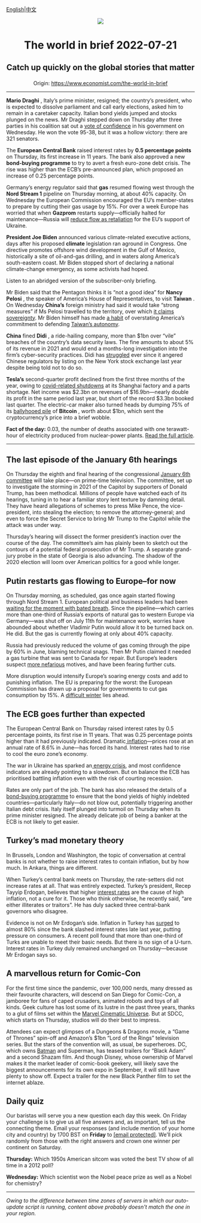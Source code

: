 [English](https://github.com/arielherself/espresso/blob/main/README.md)|[中文](https://github-com.translate.goog/arielherself/espresso/blob/main/README.md?_x_tr_sl=en&_x_tr_tl=zh-CN&_x_tr_hl=zh-CN&_x_tr_pto=wapp)

<div align="center"><img src="https://cdn.static-economist.com/sites/all/themes/econfinal/images/svg/logo.svg" align-center /></div>

# <p align="center">The world in brief 2022-07-21</p>

## <p align="center">Catch up quickly on the global stories that matter</p>

<p align="center">Origin: <a href="https://www.economist.com/the-world-in-brief">https://www.economist.com/the-world-in-brief</a><hr>

 **Mario Draghi** , Italy’s prime minister, resigned; the country’s president, who is expected to dissolve parliament and call early elections, asked him to remain in a caretaker capacity. Italian bond yields jumped and stocks plunged on the news. Mr Draghi stepped down on Thursday after three parties in his coalition sat out a [vote of confidence](https://www.economist.com/europe/2022/07/21/mario-draghi-italys-reformist-prime-minister-resigns) in his government on Wednesday. He won the vote 95-38, but it was a hollow victory: there are 321 senators.

The **European Central Bank** raised interest rates by **0.5 percentage points** on Thursday, its first increase in 11 years. The bank also approved a new **bond-buying programme** to try to avert a fresh euro-zone debt crisis. The rise was higher than the ECB’s pre-announced plan, which proposed an increase of 0.25 percentage points.

Germany’s energy regulator said that **gas** resumed flowing west through the **Nord Stream 1** pipeline on Thursday morning, at about 40% capacity. On Wednesday the European Commission encouraged the EU’s member-states to prepare by cutting their gas usage by 15%. For over a week Europe has worried that when **Gazprom** restarts supply—officially halted for maintenance—Russia will [reduce flow as retaliation](https://www.economist.com/europe/2022/07/11/europe-is-preparing-for-russian-gas-to-be-cut-off-this-winter) for the EU’s support of Ukraine. 

 **President Joe Biden** announced various climate-related executive actions, days after his proposed **climate** legislation ran aground in Congress. One directive promotes offshore wind development in the Gulf of Mexico, historically a site of oil-and-gas drilling, and in waters along America’s south-eastern coast. Mr Biden stopped short of declaring a national climate-change emergency, as some activists had hoped.

Listen to an abridged version of the subscriber-only briefing.

Mr Biden said that the Pentagon thinks it is “not a good idea” for **Nancy Pelosi** , the speaker of America’s House of Representatives, to visit **Taiwan** . On Wednesday **China’s** foreign ministry had said it would take “strong measures” if Ms Pelosi travelled to the territory, over which [it claims sovereignty](https://www.economist.com/the-economist-reads/2022/06/28/our-former-asia-columnist-on-what-to-read-to-grasp-the-looming-crisis-in-taiwan). Mr Biden himself has made [a habit](https://www.economist.com/the-economist-explains/2022/05/23/what-is-americas-policy-of-strategic-ambiguity-over-taiwan) of overstating America’s commitment to defending [Taiwan’s autonomy](https://www.economist.com/china/2022/06/23/america-and-china-spar-over-the-taiwan-strait).

 **China** fined **Didi** , a ride-hailing company, more than $1bn over “vile” breaches of the country’s data security laws. The fine amounts to about 5% of its revenue in 2021 and would end a months-long investigation into the firm’s cyber-security practices. Didi has [struggled](https://www.economist.com/business/2022/06/09/the-communist-party-resuscitates-didi-global) ever since it angered Chinese regulators by listing on the New York stock exchange last year despite being told not to do so.

 **Tesla’s** second-quarter profit declined from the first three months of the year, owing to [covid-related shutdowns](https://www.economist.com/business/what-shanghai-lockdowns-mean-for-china-inc/21808450) at its Shanghai factory and a parts shortage. Net income was $2.3bn on revenues of $16.9bn—nearly double its profit in the same period last year, but short of the record $3.3bn booked last quarter. The electric-car maker also turned heads by dumping 75% of its [ballyhooed pile](https://www.economist.com/finance-and-economics/2021/02/20/bitcoin-crosses-50000) of **Bitcoin** , worth about $1bn, which sent the cryptocurrency’s price into a brief wobble.

 **Fact of the day:** 0.03, the number of deaths associated with one terawatt-hour of electricity produced from nuclear-power plants. [Read the full article](https://www.economist.com/graphic-detail/2022/07/19/how-safe-is-nuclear-energy).

----------

## The last episode of the January 6th hearings

On Thursday the eighth and final hearing of the congressional [January 6th committee](https://www.economist.com/united-states/2022/06/07/the-january-6th-committee-is-about-to-reveal-its-findings) will take place—on prime-time television. The committee, set up to investigate the storming in 2021 of the Capitol by supporters of Donald Trump, has been methodical. Millions of people have watched each of its hearings, tuning in to hear a familiar story lent texture by damning detail. They have heard allegations of schemes to press Mike Pence, the vice-president, into stealing the election; to remove the attorney-general; and even to force the Secret Service to bring Mr Trump to the Capitol while the attack was under way.

Thursday’s hearing will dissect the former president’s inaction over the course of the day. The committee’s aim has plainly been to sketch out the contours of a potential federal prosecution of Mr Trump. A separate grand-jury probe in the state of Georgia is also advancing. The shadow of the 2020 election will loom over American politics for a good while longer.

## Putin restarts gas flowing to Europe–for now

On Thursday morning, as scheduled, gas once again started flowing through Nord Stream 1. European political and business leaders had been [waiting for the moment with bated breath](https://www.economist.com/europe/2022/07/11/europe-is-preparing-for-russian-gas-to-be-cut-off-this-winter). Since the pipeline—which carries more than one-third of Russia’s exports of natural gas to western Europe via Germany—was shut off on July 11th for maintenance work, worries have abounded about whether Vladimir Putin would allow it to be turned back on. He did. But the gas is currently flowing at only about 40% capacity. 

Russia had previously reduced the volume of gas coming through the pipe by 60% in June, blaming technical snags. Then Mr Putin claimed it needed a gas turbine that was sent to Canada for repair. But Europe’s leaders suspect [more nefarious](https://www.economist.com/leaders/2022/07/14/europes-winter-of-discontent) motives, and have been fearing further cuts.

More disruption would intensify Europe’s soaring energy costs and add to punishing inflation. The EU is preparing for the worst: the European Commission has drawn up a proposal for governments to cut gas consumption by 15%. A [difficult winter](https://www.economist.com/finance-and-economics/2022/06/30/can-europe-keep-the-lights-on-this-winter) lies ahead.

## The ECB goes further than expected

The European Central Bank on Thursday raised interest rates by 0.5 percentage points, its first rise in 11 years. That was 0.25 percentage points higher than it had previously indicated. Dramatic[ inflation](https://www.economist.com/leaders/2022/06/23/how-fighting-inflation-could-imperil-the-euro-zone)—prices rose at an annual rate of 8.6% in June—has forced its hand. Interest rates had to rise to cool the euro zone’s economy.

The war in Ukraine has sparked an[ energy crisis](https://www.economist.com/finance-and-economics/2022/06/05/europes-economy-grapples-with-an-acute-energy-shock), and most confidence indicators are already pointing to a slowdown. But on balance the ECB has prioritised battling inflation even with the risk of courting recession.

Rates are only part of the job. The bank has also released the details of a[ bond-buying programme](https://www.economist.com/finance-and-economics/2022/06/15/the-european-central-bank-responds-to-market-turmoil) to ensure that the bond yields of highly indebted countries—particularly Italy—do not blow out, potentially triggering another Italian debt crisis. Italy itself plunged into turmoil on Thursday when its prime minister resigned. The already delicate job of being a banker at the ECB is not likely to get easier.

## Turkey’s mad monetary theory

In Brussels, London and Washington, the topic of conversation at central banks is not whether to raise interest rates to contain inflation, but by how much. In Ankara, things are different.

When Turkey’s central bank meets on Thursday, the rate-setters did not increase rates at all. That was entirely expected. Turkey’s president, Recep Tayyip Erdogan, believes that higher [interest rates](https://www.economist.com/finance-and-economics/erdogans-zany-monetary-experiment-is-impoverishing-turkey/21806459) are the cause of high inflation, not a cure for it. Those who think otherwise, he recently said, “are either illiterates or traitors”. He has duly sacked three central-bank governors who disagree.

Evidence is not on Mr Erdogan’s side. Inflation in Turkey has [surged](https://www.economist.com/europe/2022/07/14/turkey-grapples-with-triple-digit-inflation) to almost 80% since the bank slashed interest rates late last year, putting pressure on consumers. A recent poll found that more than one-third of Turks are unable to meet their basic needs. But there is no sign of a U-turn. Interest rates in Turkey duly remained unchanged on Thursday—because Mr Erdogan says so.

## A marvellous return for Comic-Con

For the first time since the pandemic, over 100,000 nerds, many dressed as their favourite characters, will descend on San Diego for Comic-Con, a jamboree for fans of caped crusaders, animated robots and toys of all kinds. Geek culture has lost some of its lustre in the past three years, thanks to a glut of films set within the [Marvel Cinematic Universe](https://www.economist.com/the-economist-explains/2021/09/17/how-marvel-took-over-cinema-and-tv). But at SDCC, which starts on Thursday, studios will do their best to impress.  
  
 Attendees can expect glimpses of a Dungeons &amp; Dragons movie, a “Game of Thrones” spin-off and Amazon’s $1bn “Lord of the Rings” television series. But the stars of the convention will, as usual, be superheroes. DC, which owns [Batman](https://www.economist.com/prospero/2016/03/28/50-years-of-batman-on-film-how-has-his-physique-changed) and Superman, has teased trailers for “Black Adam” and a second Shazam film. And though Disney, whose ownership of Marvel makes it the market leader of comic-book geekery, will likely save the biggest announcements for its own expo in September, it will still have plenty to show off. Expect a trailer for the new Black Panther film to set the internet ablaze.

## Daily quiz

Our baristas will serve you a new question each day this week. On Friday your challenge is to give us all five answers and, as important, tell us the connecting theme. Email your responses (and include mention of your home city and country) by 1700 BST on **Friday** to [<span class="__cf_email__" data-cfemail="59082c30231c2a292b3c2a2a36193c3a36373634302a2d773a3634">[email&#160;protected]</span>](https://mail.google.com/mail/?view=cm&amp;fs=1&amp;tf=1&amp;to=QuizEspresso@economist.com). We’ll pick randomly from those with the right answers and crown one winner per continent on Saturday.

 **Thursday:** Which 1950s American sitcom was voted the best TV show of all time in a 2012 poll?

 **Wednesday:** Which scientist won the Nobel peace prize as well as a Nobel for chemistry?

----------

*Owing to the difference between time zones of servers in which our auto-update script is running, content above probably doesn't match the one in your region.*
